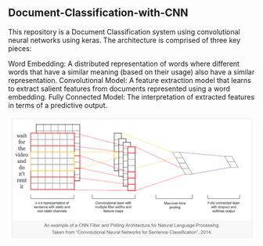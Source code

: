 ## Document-Classification-with-CNN
This repository is a Document Classification system using convolutional neural networks using keras. The architecture is comprised of three key pieces:

Word Embedding: A distributed representation of words where different words that have a similar meaning (based on their usage) also have a similar representation.
Convolutional Model: A feature extraction model that learns to extract salient features from documents represented using a word embedding.
Fully Connected Model: The interpretation of extracted features in terms of a predictive output.

![alt text](https://github.com/Arghyadeep/Document-Classification-with-CNN/blob/master/doc_classification%20cnn.png)

